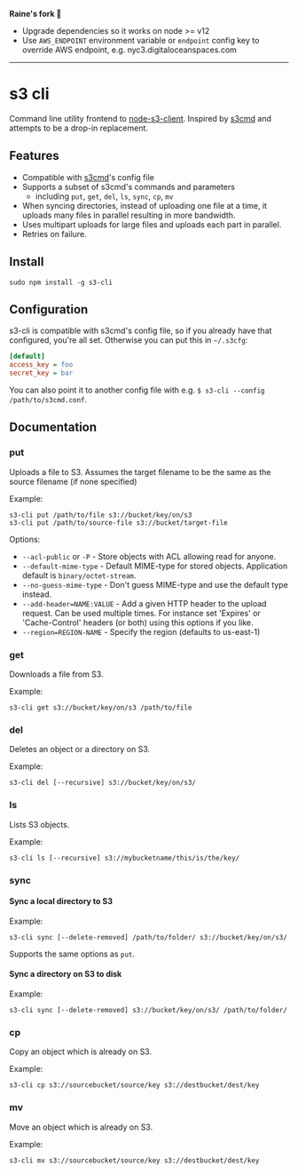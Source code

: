 **Raine's fork 🍴**

- Upgrade dependencies so it works on node >= v12
- Use `AWS_ENDPOINT` environment variable or `endpoint` config key to override AWS endpoint, e.g. nyc3.digitaloceanspaces.com

---

# s3 cli

Command line utility frontend to [node-s3-client](https://github.com/andrewrk/node-s3-client).
Inspired by [s3cmd](https://github.com/s3tools/s3cmd) and attempts to be a
drop-in replacement.

## Features

- Compatible with [s3cmd](https://github.com/s3tools/s3cmd)'s config file
- Supports a subset of s3cmd's commands and parameters
  - including `put`, `get`, `del`, `ls`, `sync`, `cp`, `mv`
- When syncing directories, instead of uploading one file at a time, it
  uploads many files in parallel resulting in more bandwidth.
- Uses multipart uploads for large files and uploads each part in parallel.
- Retries on failure.

## Install

`sudo npm install -g s3-cli`

## Configuration

s3-cli is compatible with s3cmd's config file, so if you already have that
configured, you're all set. Otherwise you can put this in `~/.s3cfg`:

```ini
[default]
access_key = foo
secret_key = bar
```

You can also point it to another config file with e.g. `$ s3-cli --config /path/to/s3cmd.conf`.

## Documentation

### put

Uploads a file to S3. Assumes the target filename to be the same as the source filename (if none specified)

Example:

```
s3-cli put /path/to/file s3://bucket/key/on/s3
s3-cli put /path/to/source-file s3://bucket/target-file
```

Options:

- `--acl-public` or `-P` - Store objects with ACL allowing read for anyone.
- `--default-mime-type` - Default MIME-type for stored objects. Application
  default is `binary/octet-stream`.
- `--no-guess-mime-type` - Don't guess MIME-type and use the default type
  instead.
- `--add-header=NAME:VALUE` - Add a given HTTP header to the upload request. Can be
  used multiple times. For instance set 'Expires' or 'Cache-Control' headers
  (or both) using this options if you like.
- `--region=REGION-NAME` - Specify the region (defaults to us-east-1)

### get

Downloads a file from S3.

Example:

```
s3-cli get s3://bucket/key/on/s3 /path/to/file
```

### del

Deletes an object or a directory on S3.

Example:

```
s3-cli del [--recursive] s3://bucket/key/on/s3/
```

### ls

Lists S3 objects.

Example:

```
s3-cli ls [--recursive] s3://mybucketname/this/is/the/key/
```

### sync

#### Sync a local directory to S3

Example:

```
s3-cli sync [--delete-removed] /path/to/folder/ s3://bucket/key/on/s3/
```

Supports the same options as `put`.

#### Sync a directory on S3 to disk

Example:

```
s3-cli sync [--delete-removed] s3://bucket/key/on/s3/ /path/to/folder/
```

### cp

Copy an object which is already on S3.

Example:

```
s3-cli cp s3://sourcebucket/source/key s3://destbucket/dest/key
```

### mv

Move an object which is already on S3.

Example:

```
s3-cli mv s3://sourcebucket/source/key s3://destbucket/dest/key
```

